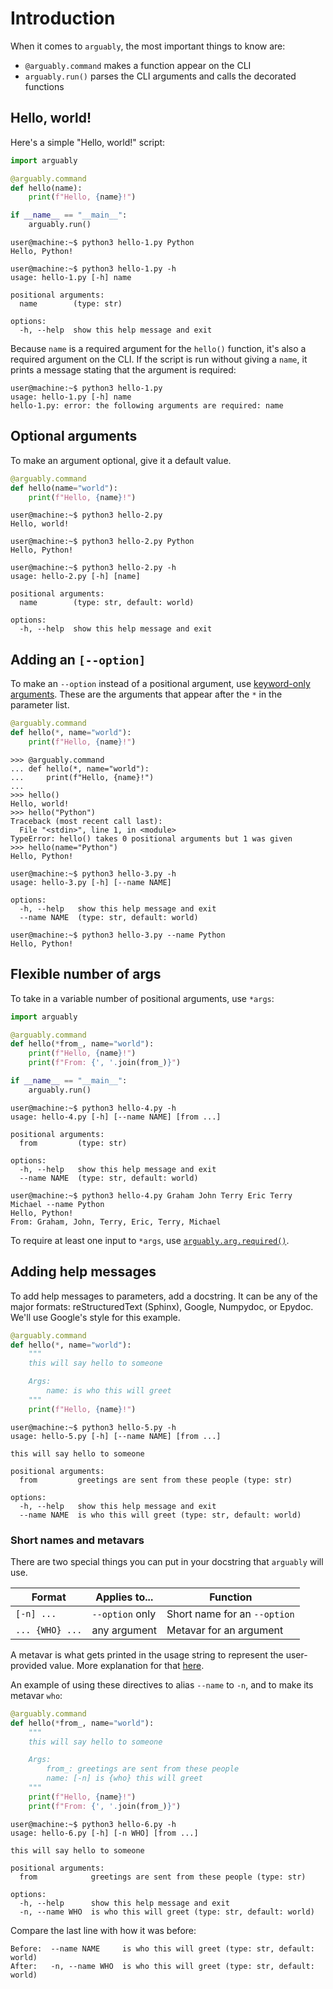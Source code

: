 # Introduction

When it comes to `arguably`, the most important things to know are:

* `@arguably.command` makes a function appear on the CLI
* `arguably.run()` parses the CLI arguments and calls the decorated functions

## Hello, world!

Here's a simple "Hello, world!" script:

```python
import arguably

@arguably.command
def hello(name):
    print(f"Hello, {name}!")

if __name__ == "__main__":
    arguably.run()
```

```console
user@machine:~$ python3 hello-1.py Python
Hello, Python!
```
```console
user@machine:~$ python3 hello-1.py -h
usage: hello-1.py [-h] name

positional arguments:
  name        (type: str)

options:
  -h, --help  show this help message and exit
```

Because `name` is a required argument for the `hello()` function, it's also a required argument on the CLI. If the
script is run without giving a `name`, it prints a message stating that the argument is required:

```console
user@machine:~$ python3 hello-1.py
usage: hello-1.py [-h] name
hello-1.py: error: the following arguments are required: name
```

## Optional arguments

To make an argument optional, give it a default value.

```python
@arguably.command
def hello(name="world"):
    print(f"Hello, {name}!")
```

```console
user@machine:~$ python3 hello-2.py
Hello, world!
```
```console
user@machine:~$ python3 hello-2.py Python
Hello, Python!
```
```console
user@machine:~$ python3 hello-2.py -h
usage: hello-2.py [-h] [name]

positional arguments:
  name        (type: str, default: world)

options:
  -h, --help  show this help message and exit
```

## Adding an `[--option]`

To make an `--option` instead of a positional argument, use [keyword-only arguments](https://docs.python.org/3/tutorial/controlflow.html#keyword-only-arguments).
These are the arguments that appear after the `*` in the parameter list.

```python
@arguably.command
def hello(*, name="world"):
    print(f"Hello, {name}!")
```

```pycon
>>> @arguably.command
... def hello(*, name="world"):
...     print(f"Hello, {name}!")
...
>>> hello()
Hello, world!
>>> hello("Python")
Traceback (most recent call last):
  File "<stdin>", line 1, in <module>
TypeError: hello() takes 0 positional arguments but 1 was given
>>> hello(name="Python")
Hello, Python!
```

```console
user@machine:~$ python3 hello-3.py -h
usage: hello-3.py [-h] [--name NAME]

options:
  -h, --help   show this help message and exit
  --name NAME  (type: str, default: world)
```
```console
user@machine:~$ python3 hello-3.py --name Python
Hello, Python!
```

## Flexible number of args

To take in a variable number of positional arguments, use `*args`:

```python
import arguably

@arguably.command
def hello(*from_, name="world"):
    print(f"Hello, {name}!")
    print(f"From: {', '.join(from_)}")

if __name__ == "__main__":
    arguably.run()
```

```console
user@machine:~$ python3 hello-4.py -h
usage: hello-4.py [-h] [--name NAME] [from ...]

positional arguments:
  from         (type: str)

options:
  -h, --help   show this help message and exit
  --name NAME  (type: str, default: world)
```
```console
user@machine:~$ python3 hello-4.py Graham John Terry Eric Terry Michael --name Python
Hello, Python!
From: Graham, John, Terry, Eric, Terry, Michael
```

To require at least one input to `*args`, use [`arguably.arg.required()`](../api-reference/#arguably.arg.required).

## Adding help messages

To add help messages to parameters, add a docstring. It can be any of the major formats: reStructuredText (Sphinx),
Google, Numpydoc, or Epydoc. We'll use Google's style for this example.

```python
@arguably.command
def hello(*, name="world"):
    """
    this will say hello to someone

    Args:
        name: is who this will greet
    """
    print(f"Hello, {name}!")
```

```console
user@machine:~$ python3 hello-5.py -h
usage: hello-5.py [-h] [--name NAME] [from ...]

this will say hello to someone

positional arguments:
  from         greetings are sent from these people (type: str)

options:
  -h, --help   show this help message and exit
  --name NAME  is who this will greet (type: str, default: world)
```

### Short names and metavars

There are two special things you can put in your docstring that `arguably` will use.

| Format          | Applies to...   | Function                     |
|-----------------|-----------------|------------------------------|
| `[-n] ...`      | `--option` only | Short name for an `--option` |
| `... {WHO} ...` | any argument    | Metavar for an argument      |

A metavar is what gets printed in the usage string to represent the user-provided value. More explanation for that
[here](https://docs.python.org/3/library/argparse.html#metavar).

An example of using these directives to alias `--name` to `-n`, and to make its metavar `who`:

```python
@arguably.command
def hello(*from_, name="world"):
    """
    this will say hello to someone

    Args:
        from_: greetings are sent from these people
        name: [-n] is {who} this will greet
    """
    print(f"Hello, {name}!")
    print(f"From: {', '.join(from_)}")
```

```console
user@machine:~$ python3 hello-6.py -h
usage: hello-6.py [-h] [-n WHO] [from ...]

this will say hello to someone

positional arguments:
  from            greetings are sent from these people (type: str)

options:
  -h, --help      show this help message and exit
  -n, --name WHO  is who this will greet (type: str, default: world)
```

Compare the last line with how it was before:

```console
Before:  --name NAME     is who this will greet (type: str, default: world)
After:   -n, --name WHO  is who this will greet (type: str, default: world)
```
